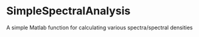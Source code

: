 # SimpleSpectralAnalysis
A simple Matlab function for calculating various spectra/spectral densities
